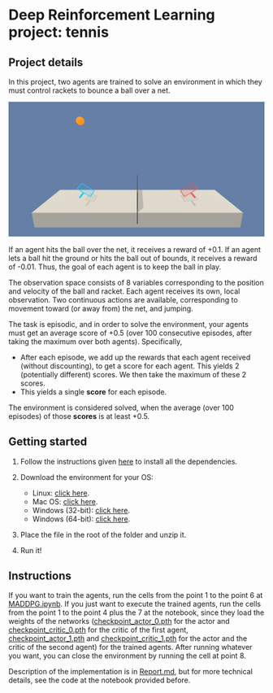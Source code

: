 # Deep Reinforcement Learning project: tennis
## Project details

In this project, two agents are trained to solve an environment in which they must control rackets to bounce a ball over a net.

![tennis environment](images/tennis.png "Tennis environment")

If an agent hits the ball over the net, it receives a reward of +0.1.   If an agent lets a ball hit the ground or hits the ball out of bounds,  it receives a reward of -0.01.  Thus, the goal of each agent is to keep  the ball in play.

The observation space consists of 8 variables corresponding to the  position and velocity of the ball and racket. Each agent receives its  own, local observation.  Two continuous actions are available,  corresponding to movement toward (or away from) the net, and jumping. 

The task is episodic, and in order to solve the environment, your  agents must get an average score of +0.5 (over 100 consecutive episodes, after taking the maximum over both agents). Specifically,

- After each episode, we add up the rewards that each agent received  (without discounting), to get a score for each agent. This yields 2  (potentially different) scores. We then take the maximum of these 2  scores.
- This yields a single **score** for each episode.

The environment is considered solved, when the average (over 100 episodes) of those **scores** is at least +0.5.

## Getting started

1. Follow the instructions given [here](https://github.com/udacity/deep-reinforcement-learning#dependencies) to install all the dependencies.

2. Download the environment for your OS:

   * Linux: [click here](https://s3-us-west-1.amazonaws.com/udacity-drlnd/P3/Tennis/Tennis_Linux.zip).
   * Mac OS: [click here](https://s3-us-west-1.amazonaws.com/udacity-drlnd/P3/Tennis/Tennis.app.zip).
   * Windows (32-bit): [click here](https://s3-us-west-1.amazonaws.com/udacity-drlnd/P3/Tennis/Tennis_Windows_x86.zip).
   * Windows (64-bit): [click here](https://s3-us-west-1.amazonaws.com/udacity-drlnd/P3/Tennis/Tennis_Windows_x86_64.zip).
3. Place the file in the root of the folder and unzip it.

4. Run it!

## Instructions

If you want to train the agents, run the cells from the point 1 to the point 6 at [MADDPG.ipynb](MADDPG.ipynb). If you just want to execute the trained agents, run the cells from the point 1 to the point 4 plus the 7 at the notebook, since they load the weights of the networks ([checkpoint_actor_0.pth](checkpoint_actor_0.pth) for the actor and [checkpoint_critic_0.pth](checkpoint_critic_0.pth) for the critic of the first agent, [checkpoint_actor_1.pth](checkpoint_actor_1.pth) and [checkpoint_critic_1.pth](checkpoint_critic_1.pth) for the actor and the critic of the second agent) for the trained agents. After running whatever you want, you can close the environment by running the cell at point 8.

Description of the implementation is in [Report.md](Report.md), but for more technical details, see the code at the notebook provided before.